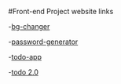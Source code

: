 #Front-end Project website links

-[bg-changer](https://bg-changer-by-sanjay.netlify.app/)

-[password-generator](https://password-generator-by-sanjay.netlify.app/)

-[todo-app](https://todo-app-by-sanjaypal.netlify.app/)

-[todo 2.0](https://todo-2-by-sanjay.netlify.app/)
